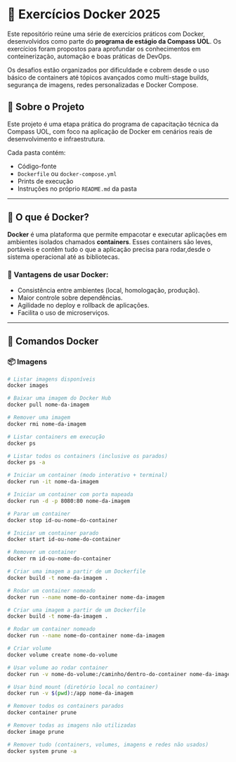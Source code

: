 # 🐳 Exercícios Docker 2025

Este repositório reúne uma série de exercícios práticos com Docker, desenvolvidos como parte do **programa de estágio da Compass UOL**. Os exercícios foram propostos para aprofundar os conhecimentos em conteinerização, automação e boas práticas de DevOps.

Os desafios estão organizados por dificuldade e cobrem desde o uso básico de containers até tópicos avançados como multi-stage builds, segurança de imagens, redes personalizadas e Docker Compose.

## 💼 Sobre o Projeto

Este projeto é uma etapa prática do programa de capacitação técnica da Compass UOL, com foco na aplicação de Docker em cenários reais de desenvolvimento e infraestrutura.

Cada pasta contém:

- Código-fonte  
- `Dockerfile` ou `docker-compose.yml`  
- Prints de execução  
- Instruções no próprio `README.md` da pasta  

---

## 🐋 O que é Docker?

**Docker** é uma plataforma que permite empacotar e executar aplicações em ambientes isolados chamados **containers**. Esses containers são leves, portáveis e contêm tudo o que a aplicação precisa para rodar,desde o sistema operacional até as bibliotecas.

### 🚀 Vantagens de usar Docker:

- Consistência entre ambientes (local, homologação, produção).
- Maior controle sobre dependências.
- Agilidade no deploy e rollback de aplicações.
- Facilita o uso de microserviços.

---

## 🧰 Comandos Docker

### 📦 Imagens

```bash
# Listar imagens disponíveis
docker images

# Baixar uma imagem do Docker Hub
docker pull nome-da-imagem

# Remover uma imagem
docker rmi nome-da-imagem

# Listar containers em execução
docker ps

# Listar todos os containers (inclusive os parados)
docker ps -a

# Iniciar um container (modo interativo + terminal)
docker run -it nome-da-imagem

# Iniciar um container com porta mapeada
docker run -d -p 8080:80 nome-da-imagem

# Parar um container
docker stop id-ou-nome-do-container

# Iniciar um container parado
docker start id-ou-nome-do-container

# Remover um container
docker rm id-ou-nome-do-container

# Criar uma imagem a partir de um Dockerfile
docker build -t nome-da-imagem .

# Rodar um container nomeado
docker run --name nome-do-container nome-da-imagem

# Criar uma imagem a partir de um Dockerfile
docker build -t nome-da-imagem .

# Rodar um container nomeado
docker run --name nome-do-container nome-da-imagem

# Criar volume
docker volume create nome-do-volume

# Usar volume ao rodar container
docker run -v nome-do-volume:/caminho/dentro-do-container nome-da-imagem

# Usar bind mount (diretório local no container)
docker run -v $(pwd):/app nome-da-imagem

# Remover todos os containers parados
docker container prune

# Remover todas as imagens não utilizadas
docker image prune

# Remover tudo (containers, volumes, imagens e redes não usados)
docker system prune -a